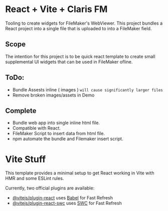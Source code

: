 # React + Vite + Claris FM

Tooling to create widgets for FileMaker's WebViewer.
This project bundles a React project into a single file that is uploaded to into a FileMaker field.

## Scope

The intention for this project is to be quick react template to create small supplemental UI widgets that can be used in FileMaker ofline.

## ToDo:

- Bundle Assests inline ( images ) `will cause significantly larger files`
- Remove broken images/assets in Demo

## Complete

- Bundle web app into single inline html file.
- Compatible with React.
- FileMaker Script to insert data from html file.
- npm automate the bundle and Filemaker insert script.

# Vite Stuff

This template provides a minimal setup to get React working in Vite with HMR and some ESLint rules.

Currently, two official plugins are available:

- [@vitejs/plugin-react](https://github.com/vitejs/vite-plugin-react/blob/main/packages/plugin-react/README.md) uses [Babel](https://babeljs.io/) for Fast Refresh
- [@vitejs/plugin-react-swc](https://github.com/vitejs/vite-plugin-react-swc) uses [SWC](https://swc.rs/) for Fast Refresh
